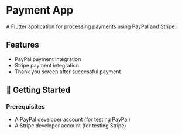 # Payment App

A Flutter application for processing payments using PayPal and Stripe.

## Features
- PayPal payment integration
- Stripe payment integration
- Thank you screen after successful payment

## 🚀 Getting Started

### Prerequisites
- A PayPal developer account (for testing PayPal)
- A Stripe developer account (for testing Stripe)


